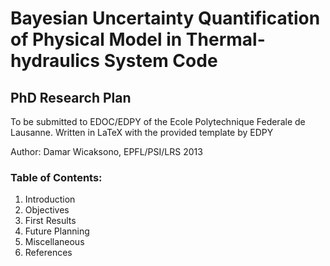 # Bayesian Uncertainty Quantification of Physical Model in Thermal-hydraulics System Code
## PhD Research Plan

To be submitted to EDOC/EDPY of the Ecole Polytechnique Federale de Lausanne.
Written in LaTeX with the provided template by EDPY

Author: Damar Wicaksono, EPFL/PSI/LRS 2013

### Table of Contents:

   1. Introduction
   2. Objectives
   3. First Results
   4. Future Planning
   5. Miscellaneous
   6. References
